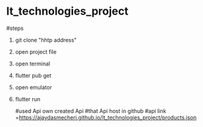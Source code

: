 # lt_technologies_project

#steps

1) git clone "hhtp address"
2) open project file
3) open terminal
4) flutter pub get
5) open emulator
6) flutter run


   #used Api  own created Api
   #that Api host in github
   #api link =https://ajaydasmecheri.github.io/lt_technologies_project/products.json
